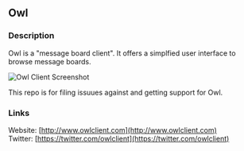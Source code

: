 ## Owl

### Description

Owl is a "message board client". It offers a simplfied user interface to browse message 
boards.

![Owl Client Screenshot](http://i.imgur.com/7PQVjQz.png "Owl Client Screenshot")

This repo is for filing issuues against and getting support for Owl.

### Links

Website: [http://www.owlclient.com](http://www.owlclient.com)<br/>
Twitter: [https://twitter.com/owlclient](https://twitter.com/owlclient)

